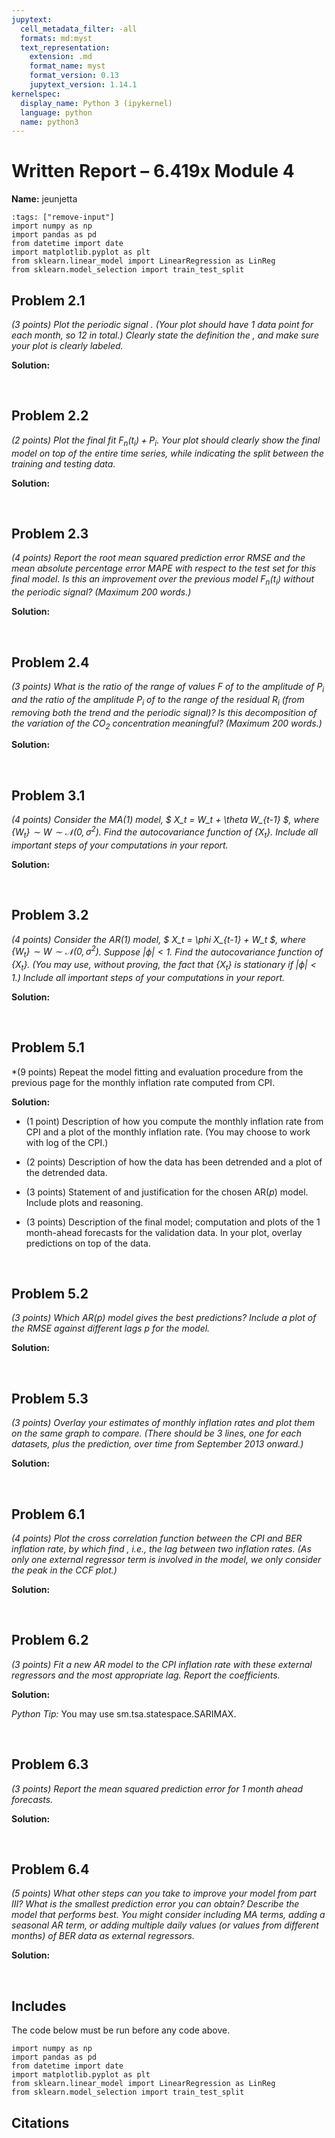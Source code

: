 ```yaml
---
jupytext:
  cell_metadata_filter: -all
  formats: md:myst
  text_representation:
    extension: .md
    format_name: myst
    format_version: 0.13
    jupytext_version: 1.14.1
kernelspec:
  display_name: Python 3 (ipykernel)
  language: python
  name: python3
---
```


# Written Report – 6.419x Module 4

<div class="author"><b>Name:</b> jeunjetta</div>

```{code-cell}
:tags: ["remove-input"]
import numpy as np
import pandas as pd
from datetime import date
import matplotlib.pyplot as plt
from sklearn.linear_model import LinearRegression as LinReg
from sklearn.model_selection import train_test_split
```

## Problem 2.1

*(3 points) Plot the periodic signal . (Your plot should have 1 data point for each month, so 12 in total.) Clearly state the definition the , and make sure your plot is clearly labeled.*

**Solution:**


<br>

## Problem 2.2

*(2 points) Plot the final fit $F_n(t_i) + P_i$. Your plot should clearly show the final model on top of the entire time series, while indicating the split between the training and testing data.*

**Solution:**


<br>

## Problem 2.3

*(4 points) Report the root mean squared prediction error $\text{RMSE}$ and the mean absolute percentage error $\text{MAPE}$ with respect to the test set for this final model. Is this an improvement over the previous model $F_n(t_i)$ without the periodic signal? (Maximum 200 words.)*

**Solution:**


<br>

## Problem 2.4

*(3 points) What is the ratio of the range of values $F$ of to the amplitude of $P_i$ and the ratio of the amplitude $P_i$ of to the range of the residual $R_i$ (from removing both the trend and the periodic signal)? Is this decomposition of the variation of the CO$_2$ concentration meaningful? (Maximum 200 words.)*

**Solution:**


<br>

## Problem 3.1

*(4 points) Consider the $\mathrm{MA}(1)$ model, $ X_t = W_t + \theta W_{t-1} $, where $\{W_t\} \sim W \sim \mathcal N(0,\sigma^2)$. Find the autocovariance function of $\{X_t\}$.
Include all important steps of your computations in your report.*

**Solution:**


<br>

## Problem 3.2

*(4 points) Consider the $\mathrm{AR}(1)$ model, $ X_t = \phi X_{t-1} + W_t $, where $\{W_t\} \sim W \sim \mathcal N(0,\sigma^2)$. Suppose $|\phi| < 1$. Find the autocovariance function of $\{X_t\}$. (You may use, without proving, the fact that $\{X_t\}$ is stationary if $|\phi|<1$.)
Include all important steps of your computations in your report.*

**Solution:**


<br>

## Problem 5.1

*(9 points) Repeat the model fitting and evaluation procedure from the previous page for the monthly inflation rate computed from $\text{CPI}$.

**Solution:**

- (1 point) Description of how you compute the monthly inflation rate from $\text{CPI}$ and a plot of the monthly inflation rate. (You may choose to work with log of the CPI.)

- (2 points) Description of how the data has been detrended and a plot of the detrended data.

- (3 points) Statement of and justification for the chosen $\mathrm{AR}(p)$ model. Include plots and reasoning.

- (3 points) Description of the final model; computation and plots of the 1 month-ahead forecasts for the validation data. In your plot, overlay predictions on top of the data.

<br>

## Problem 5.2

*(3 points) Which $\mathrm{AR}(p)$ model gives the best predictions? Include a plot of the $\text{RMSE}$ against different lags $p$ for the model.*

**Solution:**


<br>

## Problem 5.3

*(3 points) Overlay your estimates of monthly inflation rates and plot them on the same graph to compare. (There should be 3 lines, one for each datasets, plus the prediction, over time from September 2013 onward.)*

**Solution:**


<br>

## Problem 6.1

*(4 points) Plot the cross correlation function between the $\text{CPI}$ and $\text{BER}$ inflation rate, by which find , i.e., the lag between two inflation rates. (As only one external regressor term is involved in the model, we only consider the peak in the CCF plot.)*

**Solution:**


<br>

## Problem 6.2

*(3 points) Fit a new $\text{AR}$ model to the $\text{CPI}$ inflation rate with these external regressors and the most appropriate lag. Report the coefficients.*

**Solution:**

*Python Tip:* You may use sm.tsa.statespace.SARIMAX.

<br>

## Problem 6.3

*(3 points) Report the mean squared prediction error for 1 month ahead forecasts.*

**Solution:**


<br>

## Problem 6.4

*(5 points) What other steps can you take to improve your model from part III? What is the smallest prediction error you can obtain? Describe the model that performs best. You might consider including MA terms, adding a seasonal AR term, or adding multiple daily values (or values from different months) of $\text{BER}$ data as external regressors.*

**Solution:**


<br>

## Includes

The code below must be run before any code above.

```
import numpy as np
import pandas as pd
from datetime import date
import matplotlib.pyplot as plt
from sklearn.linear_model import LinearRegression as LinReg
from sklearn.model_selection import train_test_split
```

## Citations

